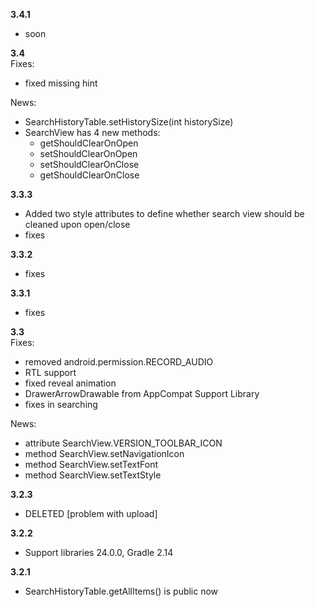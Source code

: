 **3.4.1**  
- soon

**3.4**  
Fixes:
- fixed missing hint

News:
- SearchHistoryTable.setHistorySize(int historySize)
- SearchView has 4 new methods: 
  * getShouldClearOnOpen 
  * setShouldClearOnOpen
  * setShouldClearOnClose
  * getShouldClearOnClose
  
  
**3.3.3**  
- Added two style attributes to define whether search view should be cleaned upon open/close
- fixes
  
**3.3.2**  
- fixes

**3.3.1**  
- fixes

**3.3**  
Fixes:
- removed android.permission.RECORD_AUDIO
- RTL support
- fixed reveal animation
- DrawerArrowDrawable from AppCompat Support Library
- fixes in searching
 
News:
- attribute SearchView.VERSION_TOOLBAR_ICON
- method SearchView.setNavigationIcon
- method SearchView.setTextFont
- method SearchView.setTextStyle
 
**3.2.3**
 - DELETED [problem with upload]

**3.2.2**
 - Support libraries 24.0.0, Gradle 2.14

**3.2.1**
 - SearchHistoryTable.getAllItems() is public now
